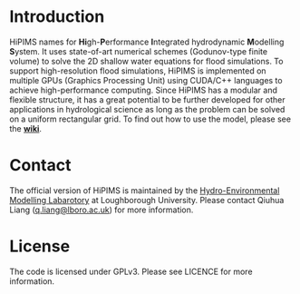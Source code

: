# Introduction

HiPIMS names for **Hi**gh-**P**erformance **I**ntegrated hydrodynamic
**M**odelling **S**ystem. It uses state-of-art numerical schemes
(Godunov-type finite volume) to solve the 2D shallow water equations for flood simulations. To support high-resolution flood simulations, HiPIMS is implemented on multiple
GPUs (Graphics Processing Unit) using CUDA/C++ languages to achieve high-performance computing. Since HiPIMS has a modular and flexible structure, it has a great potential to be further developed for other applications in hydrological science as long as the problem can be solved on a uniform rectangular grid. To find out how to use the model, please see the **[wiki](https://github.com/HEMLab/hipims/wiki)**.

# Contact

The official version of HiPIMS is maintained by the [Hydro-Environmental Modelling Labarotory](http://www.hemlab.org) at Loughborough University. Please contact Qiuhua Liang (q.liang@lboro.ac.uk) for more information.

# License

The code is licensed under GPLv3. Please see LICENCE for more information.
